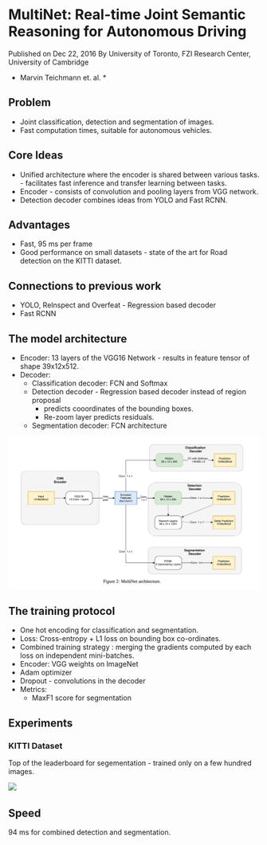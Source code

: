 # MultiNet: Real-time Joint Semantic Reasoning for Autonomous Driving

Published on Dec 22, 2016
By University of Toronto, FZI Research Center, University of Cambridge
* Marvin Teichmann et. al. *

## Problem 
* Joint classification, detection and segmentation of images.
* Fast computation times, suitable for autonomous vehicles.

## Core Ideas
* Unified architecture where the encoder is shared between various tasks. - facilitates fast inference and transfer learning between tasks.
* Encoder - consists of convolution and pooling layers from VGG network.
* Detection decoder combines ideas from YOLO and Fast RCNN.

## Advantages
* Fast, 95 ms per frame 
* Good performance on small datasets - state of the art for Road detection on the KITTI dataset.

## Connections to previous work
* YOLO, ReInspect and Overfeat - Regression based decoder
* Fast RCNN

## The model architecture
* Encoder: 
  13 layers of the VGG16 Network - results in feature tensor of shape 39x12x512.
* Decoder:
  * Classification decoder: FCN and Softmax
  * Detection decoder - Regression based decoder instead of region proposal
    - predicts cooordinates of the bounding boxes.
    - Re-zoom layer predicts residuals.
  * Segmentation decoder: FCN architecture

![](multiNet.png?raw=true)

## The training protocol
* One hot encoding for classification and segmentation.
* Loss: Cross-entropy + L1 loss on bounding box co-ordinates.
* Combined training strategy : merging the gradients computed by each loss on independent mini-batches.
* Encoder: VGG weights on ImageNet
* Adam optimizer
* Dropout - convolutions in the decoder
* Metrics:
  - MaxF1 score for segmentation
  

## Experiments
### KITTI Dataset
Top of the leaderboard for segementation - trained only on a few hundred images.

![](multiuNetOutput.png?raw=true)

## Speed
94 ms for combined detection and segmentation.




